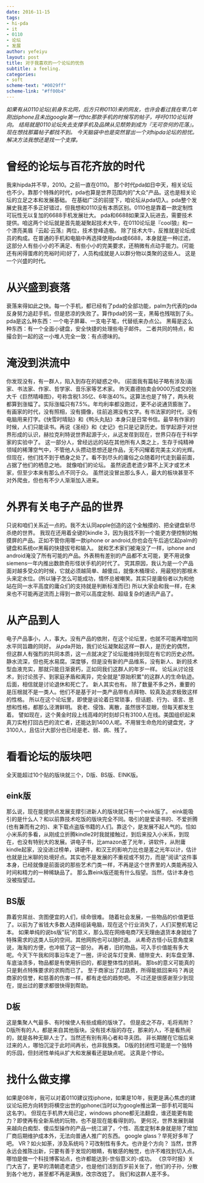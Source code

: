 ```yaml
---
date: 2016-11-15
tags: 
- hi-pda
- it
- 0110
- 论坛
- 发展
author: yefeiyu
layout: post
title: 对于我喜欢的一个论坛的忧伤
subtitle: a feeling.
categories: 
- soft
scheme-text: "#0029ff"
scheme-link: "#ff00b4"
---
```


*如果有从0110论坛(前身东北网，后方只称0110)来的网友，也许会看过我在零几年刚出iphone且未出google第一代htc那款手机的时候写的帖子，呼吁0110论坛转向。*
*结局就是0110论坛失去支撑手机及品牌从见颓势到成为『无可奈何的花落』。现在想找那篇帖子都找不到。*
*今天脑袋中也是突然冒出一个对hipda论坛的担忧。*
*解决方法我想还是找一个支撑。*


# 曾经的论坛与百花齐放的时代

我来hipda并不早，2010。之前一直在0110。
那个时代pda如日中天，相关论坛也不少。靠那个特殊的时代，pda也算是世界范围内的"大众"产品。这也是相关论坛的立足之本和发展基础。
在基础广泛的前提下，咱论坛从pda切入。pda整个发展史我差不多正好错过，但我想和0110没有本质区别。0110也是靠着一款定制性可玩性无以复加的6688手机发展壮大。
pda和6688如果深入玩进去，需要技术提供。咱这两个论坛就是首先能凝聚起技术大牛，在0110论坛是『cool狼』和一个漂亮美眉『云起·云落』两位，技术登峰造极。
除了技术大牛，反推就是论坛成员的构成。在普通的手机和电脑中再选择使用pda或6688，本身就是一种过滤，这部分人有些小小的不满足、有些小小的完美要求，还稍微有点动手能力。(可能还有闲得蛋疼的充裕时间)好了，人员构成就是人以群分物以类聚的这些人。
这是一个兴盛的时代。


# 从兴盛到衰落

衰落来得如此之快。每一个手机，都已经有了pda的全部功能，palm为代表的pda反身努力追赶手机，但是悲凉的失败了。算作pda的另一支，黑莓也残喘到了头。
pda是这么种东西：一个电子屏幕、一支电子笔，代替纸来办点公。
黑莓是这么种东西：有一个全面小键盘，安全快捷的处理些电子邮件。
二者共同的特点，和撮合到一起的这一小堆人完全一致：有点德味的。


# 淹没到洪流中

你发现没有，有一群人，陷入到存在的疑惑之中。
(前面我有篇帖子略有涉及)画家、书法家、作家、哲学家、音乐家等艺术家。
昨天嘉德拍卖会9000万成交的张大千《巨然晴峰图》，号称含税1.35亿、6年涨40%。这算法也是了特了，两头税都算到涨幅了。实际涨幅只有7.5%。年均利率都没跑过，更不必说通货膨胀了。
有画家的时代，没有照相，没有摄像，往前追溯没有文字。有书法家的时代，没有电脑用来打字。《快雪时晴贴》和《鸭头丸贴》本身只是日常书信。最早有作家的时候，人们只能读书。再说《圣经》和《史记》也只是记录历史。哲学起源于对世界形成的认识，赫拉克利特说世界起源于火，从这发荏到现在，世界只存在于科学家的实验中了。
这一部分人，曾经远远的站在其他所有人类之上，生存于纯精神领域的稀薄空气中，不管他人头攒动思想还是作品，无不闪耀着完美主义的光辉。
但现在，他们找不到于栖身之处了。看不到尽头的庸俗之众随着时代走到最前面，占据了他们的栖息之地。
就像咱们的论坛。
虽然说遗老遗少算不上天才或艺术家，但至少本来有那么点不同于众。
虽然说没冒出那么多人，最大的板块甚至不对外爬虫，但也有不少人渐渐加入进来。


# 外界有关电子产品的世界

只说和咱们关系近一点的。我不太认同apple创造的这个全触摸的、把全键盘斩尽杀绝的世界。
我现在还用着全键的kindle 3，因为我找不到一个能更方便控制的触摸屏的产品。正如不管你用哪一款iphone or android,你也会在午后追忆起palm的键盘和系统or黑莓的快捷拔号和输入。
就和艺术家们被淹没了一样，iphone and android淹没了所有可能的产品。外表稍有差别的产品都不太可能，更不用说像siemens一年内推出数款奇形怪状手机的时代了。
究其原因，我认为是一个产品面对越多受众的时候，它就必须越简单、越傻瓜，就像木桶理论，用最短的那根木头来定水位。(所以锤子怎么可能成功，情怀总被嘲笑。其实只是庸俗者以为和他站在同一水平高度的庸众们的支持就是判断标准而已)
所以大家会和我一样，在未来也不可能再逆流而上得到一款可以高度定制、超级复杂的通讯产品了。


# 从产品到人

电子产品事小，人，事大。没有产品的依附，在这个论坛里，也就不可能再增加同水平同旨趣的同好。
从pda开始，我们论坛凝聚起这样一群人，是历史的偶然，但这群人有强烈的共同本质，这一点就决定了论坛能维持到现在有它的历史必然。
静水流深，但也死水易腐。深度够，但是没有新的产品维系，没有新人、新的技术型血液充实，那就只能日渐衰朽，正如同我们这群人的年岁一样。
论坛从讨论技术，到讨论孩子、到家庭矛盾和离异，完全就是"原始积累"的这群人的生命轨迹。后面，相信就是讨论退休和死亡了。
新人其实也有。
除了数量不多之外，重要的是压根就不是一类人。他们不是基于对一类产品带有点拜物、较真及追求极致这样的性格。
所以在这个论坛里，即使是谈论着日常琐事，但话题、行为、语言、思想和性格，都那么泾渭鲜明。
衰老、侵蚀、离散，虽然很不显眼，但每天都发生着。
譬如现在，这个黄金时段上线高峰的时刻却只有3100人在线。美国组织起来真刀实枪打回古巴的流亡者，还能达到1400人呢。不用冒生命危险的键盘党，才3100人，且估计大部分也已经是老、弱、病、残了。


# 看看论坛的版块吧

全天能超过10个贴的版块就三个，D版、BS版、EINK版。


## eink版

那么说，现在能提供点发展支撑引进新人的版块就只有一个eink版了。
eink能吸引的是什么人？和以前靠技术吃饭的版块完全不同。吸引的是爱读书的、不爱折腾(也有兼而有之的)、来下载点盗版书籍的人们。靠这个，是发展不起人气的。恰如小米系的多看，从刚成立折腾kindle2时我就接触过，到后来投入小米系，到现在，也没有特别大的发展。讲电子书，比amazon差了光年，讲软件，从附庸kindle起家，没没进过榜单，讲硬件，和汉王的影响力比也是差之光年以计，估计也就是比米聊的处境好点。其实也不是发展的不重视或不努力，而是"阅读"这件事本身，已经就像是前面说的那些艺术门类一样，不再是这个世界里的人类能再投入时间和精力的一种稀缺品了。
那么靠eink版还能有什么指望。当然，估计本身也没被指望过。


## BS版

靠着穷屌丝、贪图便宜的人们，续命很难。
随着社会发展，一些物品的价值更低了。以前为了省钱大多数人选择组装电脑，现在这个行业消失了，人们买整机笔记本。
如果单纯的说bs版"玩"的意义，那么现在网络电商7天无理由退货本身就给了特殊需求的这类人玩的空间。其他网购也可以随时退。
从希奇古怪小玩意角度来说，海淘的方便，也冲抵了这一部分。
再者，旧的物品，可入手价值能有多大呢。今天下午我和同事沿车走了一圈，评论说车灯变黄、缝隙变大、刹车盘变薄、车底油渍多，物品都是有使用折旧的，都是整体性的损耗。
那bs的意义可能真的只是剩点特殊要求的求购而已了。
至于商家出了过路费，所得能抵回来吗？再说商家的信誉，和慈善的伤害一样，都有走低的趋势吧。
不过还是很感谢至少到现在，提出过的要求都很快得到帮助。


## D板

这是集聚人气最多、有时候使人有些成瘾的版块了。
但是皮之不存，毛将焉附？D版所有的人，都是来自其他版块。没有技术版的存在，那来的人，不是看热闹的，就是各种无聊人士了。当然还有别有用心者和寻夫团。
非长期醒在它版后来过来的人，哪怕沉淀于此时间再长，也非我族类。
D版的封闭性可能是一个独特的乐园，但封闭性单纯从扩大和发展看还是缺点呢。
这真是个悖论。


# 找什么做支撑

如果是08年，我可以对着0110建议找iphone，如果是10年，我更是满心焦虑的建议论坛把方向转到将横空出世的gphone(当时以为google推出第一部手机可能叫这名字)。
但现在手机界大局已定，windows phone都无法翻盘，谁还能更有能力？即使再有全新系统的玩物，也不是现在能看得到的。
更何况，世界发展到越来越向白痴型、傻瓜型操作的产品一统江湖了，个性、高度定制本身就是除了增加厂商后期维护成本外，无法向普通人推广的东西。
google glass？早死好多年了吧。
VR？如火如荼，涉及系统吗？可改制性有多大。也许是个方向？
当然，世界永远会推陈出新，只要有善于发现的眼睛，有敏感的触觉，也许不难找到切入点。
哪怕是做一个科技博客站点，也许都能达到-世俗意义的-成功。
《京华时报》关门大吉了，更早的清朝遗老遗少，也是他们活到百岁前关张了，他们的子孙，分散到各个地方，甚至都不再是满族，改宗改姓了。
我们和这群人差不多。

